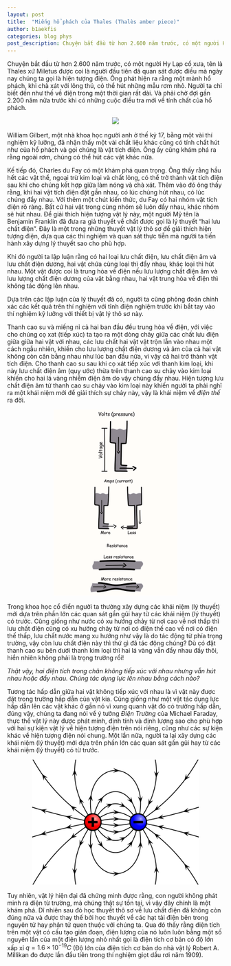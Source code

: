 ```yaml
---
layout: post
title:  "Miếng hổ phách của Thales (Thalès amber piece)"
author: b1aekfis
categories: blog phys
post_description: Chuyện bắt đầu từ hơn 2.600 năm trước, có một người Hy Lạp cổ xưa, tên là Thales xứ Miletus được coi là người đầu tiên đã quan sát được điều mà ngày nay chúng ta gọi là hiện tượng điện. Ông phát hiện ra rằng một mảnh hổ phách, khi chà xát với lông thú, có thể hút những mẫu rơm nhỏ. Người ta chỉ biết đến như thế về điện trong một thời gian rất dài. Và phải chờ đợi gần 2.200 năm nữa trước khi có những cuộc điều tra mới về tính chất của hổ phách.
---
```


Chuyện bắt đầu từ hơn 2.600 năm trước, có một người Hy Lạp cổ xưa, tên là Thales xứ Miletus được coi là người đầu tiên đã quan sát được điều mà ngày nay chúng ta gọi là hiện tượng điện. Ông phát hiện ra rằng một mảnh hổ phách, khi chà xát với lông thú, có thể hút những mẫu rơm nhỏ. Người ta chỉ biết đến như thế về điện trong một thời gian rất dài. Và phải chờ đợi gần 2.200 năm nữa trước khi có những cuộc điều tra mới về tính chất của hổ phách.

<p align="center">
<img width="288" src="/assets/img/thales_amber_piece.png"/>
</p>

William Gilbert, một nhà khoa học người anh ở thế kỷ 17, bằng một vài thí nghiệm kỹ lưỡng, đã nhận thấy một vài chất liệu khác cũng có tính chất hút như của hổ phách và gọi chúng là vật tích điện. Ông ấy cũng khám phá ra rằng ngoài rơm, chúng có thể hút các vật khác nữa.

Kế tiếp đó, Charles du Fay có một khám phá quan trọng. Ông thấy rằng hầu hết các vật thể, ngoại trừ kim loại và chất lỏng, có thể trở thành vật tích điện sau khi cho chúng kết hợp giữa làm nóng và chà xát. Thêm vào đó ông thấy rằng, khi hai vật tích điện đặt gần nhau, có lúc chúng hút nhau, có lúc chúng đẩy nhau. Với thêm một chút kiến thức, du Fay có hai nhóm vật tích điện rõ ràng. Bất cứ hai vật trong cùng nhóm sẽ luôn đẩy nhau, khác nhóm sẽ hút nhau. Để giải thích hiện tượng vật lý này, một người Mỹ tên là Benjamin Franklin đã đưa ra giả thuyết về chất được gọi là lý thuyết “hai lưu chất điện”. Đây là một trong những thuyết vật lý thô sơ để giải thích hiện tượng điện, dựa qua các thí nghiệm và quan sát thực tiễn mà người ta tiến hành xây dựng lý thuyết sao cho phù hợp.

Khi đó người ta lập luận rằng có hai loại lưu chất điện, lưu chất điện âm và lưu chất điện dương, hai vật chứa cùng loại thì đẩy nhau, khác loại thì hút nhau. Một vật được coi là trung hòa về điện nếu lưu lượng chất điện âm và lưu lượng chất điện dương của vật bằng nhau, hai vật trung hòa về điện thì không tác động lên nhau.

Dựa trên các lập luận của lý thuyết đã có, người ta cũng phỏng đoán chính xác các kết quả trên thí nghiệm với tĩnh điện nghiệm trước khi bắt tay vào thí nghiệm kỹ lưỡng với thiết bị vật lý thô sơ này.

Thanh cao su và miếng nỉ cả hai ban đầu đều trung hòa về điện, với việc cho chúng cọ xat (tiếp xúc) ta tạo ra một dòng chảy giữa các chất lưu điện giữa giữa hai vật với nhau, các lưu chất  hai vật vật trộn lẫn vào nhau một cách ngẫu nhiên, khiến cho lưu lượng chất điện dương và âm của cả hai vật không còn cân bằng nhau như lúc ban đầu nữa, vì vậy cả hai trở thành vật tích điện. Cho thanh cao su sau khi cọ xát tiếp xúc với thanh kim loại, khi này lưu chất điện âm (quy ước) thừa trên thanh cao su chảy vào kim loại khiến cho hai lá vàng nhiễm điện âm do vậy chúng đẩy nhau. Hiện tượng lưu chất điện âm từ thanh cao su chảy vào kim loại này khiến người ta phải nghĩ ra một khái niệm mới để giải thích sự chảy này, vậy là khái niệm về *điện thế* ra đời.

<p align="center">
<img width="288" src="/assets/img/thales_amber_piece_0.png"/>
</p>


Trong khoa học cổ điển người ta thường xây dựng các khái niệm (lý thuyết) mới dựa trên phần lớn các quan sát gần gũi hay từ các khái niệm (lý thuyết) có trước. Cũng giống như nước có xu hướng chảy từ nơi cao về nơi thấp thì lưu chất điện cũng có xu hướng chảy từ nơi có điện thế cao về nơi có điện thế thấp, lưu chất nước mang xu hướng như vậy là do tác động từ phía trọng trường, vậy còn lưu chất điện này thì thứ gì đã tác động chúng? Dù có đặt thanh cao su bên dưới thanh kim loại thì hai lá vàng vẫn đẩy nhau đấy thôi, hiển nhiên không phải là trọng trường rồi!

*Thật vậy, hai điện tích trong chân không tiếp xúc với nhau nhưng vẫn hút nhau hoặc đẩy nhau. Chúng tác dụng lực lên nhau bằng cách nào?*

Tương tác hấp dẫn giữa hai vật không tiếp xúc với nhau là vì vật này được đặt trong trường hấp dẫn của vật kia. Cũng giống như một vật tác dụng lực hấp dẫn lên các vật khác ở gần nó vì xung quanh vật đó có trường hấp dẫn, đúng vậy, chúng ta đang nói về ý tưởng *Điện Trường* của Michael Faraday, thực thể vật lý này được phát minh, định tính và định lượng sao cho phù hợp với hai sự kiện vật lý về hiện tượng điện trên nói riêng, cũng như các sự kiện khác về hiện tượng điện nói chung. Một lần nữa, người ta lại xây dựng các khái niệm (lý thuyết) mới dựa trên phần lớn các quan sát gần gũi hay từ các khái niệm (lý thuyết) có từ trước.

<p align="center">
<img width="388" src="/assets/img/ef.svg"/>
</p>

Tuy nhiên, vật lý hiện đại đã chứng minh được rằng, con người không phát minh ra điện từ trường, mà chúng thật sự tồn tại, vì vậy đây chính là một khám phá. Dĩ nhiên sau đó học thuyết thô sơ về lưu chất điện đã không còn đúng nữa và được thay thế bởi học thuyết về các hạt tải điện bên trong nguyên tử hay phân tử quen thuộc với chúng ta. Qua đó thấy rằng điện tích trên một vật có cấu tạo gián đoạn, điện lượng của nó luôn luôn bằng một số nguyên lần của một điện lượng nhỏ nhất gọi là điện tích cơ bản có độ lớn xấp xỉ $q=1.6 \times 10^{-19} C$ (Độ lớn của điện tích cơ bản do nhà vật lý Robert A. Millikan đo được lần đầu tiên trong thí nghiệm giọt dầu rơi năm 1909).